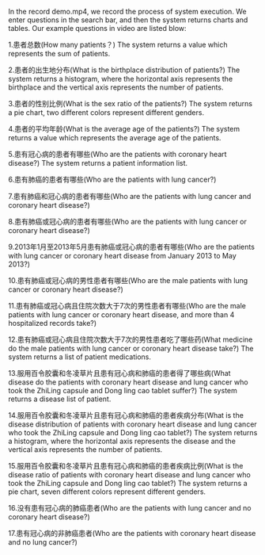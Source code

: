 In the record demo.mp4, we record the process of system execution. We enter questions in the search bar, and then the system returns charts and tables. Our example questions in video are listed blow:

1.患者总数(How many patients？) The system returns a value which represents the sum of patients.

2.患者的出生地分布(What is the birthplace distribution of patients?) The system returns a histogram, where the horizontal axis represents the birthplace and the vertical axis represents the number of patients.

3.患者的性别比例(What is the sex ratio of the patients?) The system returns a pie chart, two different colors represent different genders.

4.患者的平均年龄(What is the average age of the patients?) The system returns a value which represents the average age of the patients.

5.患有冠心病的患者有哪些(Who are the patients with coronary heart disease?) The system returns a patient information list.

6.患有肺癌的患者有哪些(Who are the patients with lung cancer?)

7.患有肺癌和冠心病的患者有哪些(Who are the patients with lung cancer and coronary heart disease?)

8.患有肺癌或冠心病的患者有哪些(Who are the patients with lung cancer or coronary heart disease?)

9.2013年1月至2013年5月患有肺癌或冠心病的患者有哪些(Who are the patients with lung cancer or coronary heart disease from January 2013 to May 2013?)

10.患有肺癌或冠心病的男性患者有哪些(Who are the male patients with lung cancer or coronary heart disease?)

11.患有肺癌或冠心病且住院次数大于7次的男性患者有哪些(Who are the male patients with lung cancer or coronary heart disease, and more than 4 hospitalized records take?)

12.患有肺癌或冠心病且住院次数大于7次的男性患者吃了哪些药(What medicine do the male patients with lung cancer or coronary heart disease take?) The system returns a list of patient medications.

13.服用百令胶囊和冬凌草片且患有冠心病和肺癌的患者得了哪些病(What disease do the patients with coronary heart disease and lung cancer who took the ZhiLing capsule and Dong ling cao tablet suffer?) The system returns a disease list of patient.

14.服用百令胶囊和冬凌草片且患有冠心病和肺癌的患者疾病分布(What is the disease distribution of patients with coronary heart disease and lung cancer who took the ZhiLing capsule and Dong ling cao tablet?) The system returns a histogram, where the horizontal axis represents the disease and the vertical axis represents the number of patients.

15.服用百令胶囊和冬凌草片且患有冠心病和肺癌的患者疾病比例(What is the disease ratio of patients with coronary heart disease and lung cancer who took the ZhiLing capsule and Dong ling cao tablet?) The system returns a pie chart, seven different colors represent different genders.

16.没有患有冠心病的肺癌患者(Who are the patients with lung cancer and no coronary heart disease?)

17.患有冠心病的非肺癌患者(Who are the patients with coronary heart disease and no lung cancer?)

